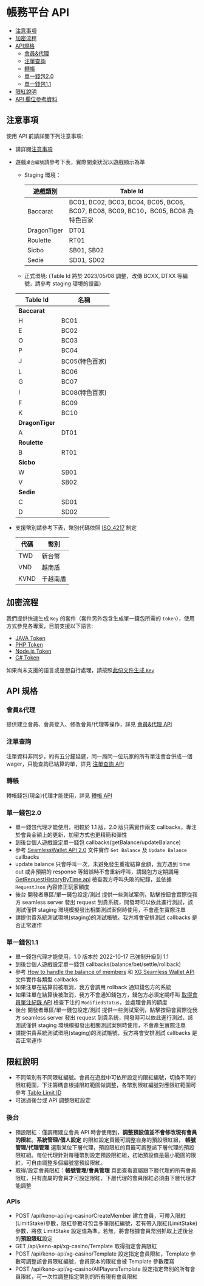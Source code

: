 # 帳務平台 API

- [注意事項](#注意事項)
- [加密流程](#加密流程)
- [API規格](#API規格) 
    - [會員&代理](#會員代理)
    - [注單查詢](#注單查詢)
    - [轉帳](#轉帳)
    - [單一錢包2.0](#單一錢包20)
    - [單一錢包1.1](#單一錢包11)
- [限紅說明](#限紅說明) 
- [API 欄位參考資料](../reference-cht.md)

## 注意事項

使用 API 前請詳閱下列注意事項:

- 請詳閱[注意事項](../notice-cht.md)
- 遊戲`桌台編號`請參考下表，實際開桌狀況以遊戲顯示為準
     - Staging 環境：
        
        | 遊戲類別 | Table Id  |
        | --- | --- |
        | Baccarat | BC01, BC02, BC03, BC04, BC05, BC06, BC07, BC08, BC09, BC10，BC05, BC08 為特色百家|
        | DragonTiger | DT01 |  
        | Roulette | RT01 |  
        | Sicbo | SB01, SB02 |  
        | Sedie | SD01, SD02 |
        
    - 正式環境: (Table Id 將於 2023/05/08 調整，改傳 BCXX, DTXX 等編號，請參考 staging 環境的設置) 

    | Table Id            | 名稱            |
    | ---------------- | ---------------------- |
    | **Baccarat**     |                        |
    | H | BC01 |
    | E | BC02 |
    | O | BC03 |
    | P | BC04 |
    | J | BC05(特色百家) |
    | L | BC06 |
    | G | BC07 |
    | I | BC08(特色百家) |
    | F | BC09 |
    | K | BC10 |
    | **DragonTiger**     |                        |
    | A | DT01 |
    | **Roulette**     |                        |
    | B | RT01 |
    | **Sicbo**     |                        |
    | W | SB01 |
    | V | SB02 |
    | **Sedie**     |                        |
    | C | SD01 |
    | D | SD02 |
   

- 支援幣別請參考下表，幣別代碼依照 [ISO_4217](https://en.wikipedia.org/wiki/ISO_4217) 制定
 
    | 代碼 | 幣別     |
    | ---- | -------- |
    | TWD  | 新台幣   |
    | VND  | 越南盾   |
    | KVND  | 千越南盾   |

## 加密流程

我們提供快速生成 `Key` 的套件（套件另外包含生成單一錢包所需的 `token`），使用方式參見各專案，目前支援以下語言:

- [JAVA Token](https://gitlab.com/token-library/java/-/wikis/README)
- [PHP Token](https://gitlab.com/token-library/php-token)
- [Node.js Token](https://gitlab.com/token-library/js-token)
- [C# Token](https://gitlab.com/token-library/csharp-token)

如果尚未支援的語言或是想自行處理，請按照[此份文件生成 `Key`](../encryption-cht.md)

## API 規格 

### 會員&代理

提供建立會員、會員登入、修改會員/代理等操作，詳見 [會員&代理 API](https://staging-agent.olacak.live/swagger/public/index.html#/%E6%9C%83%E5%93%A1%26%E4%BB%A3%E7%90%86)

### 注單查詢

注單資料非同步，約有五分鐘延遲，同一局同一位玩家的所有單注會合併成一個 wager，只能查詢已結算的單，詳見 [注單查詢 API](https://staging-agent.olacak.live/swagger/public/index.html#/%E6%B3%A8%E5%96%AE%E6%9F%A5%E8%A9%A2)

### 轉帳

轉帳錢包(現金)代理才能使用，詳見 [轉帳 API](https://staging-agent.olacak.live/swagger/public/index.html#/%E8%BD%89%E5%B8%B3)

### 單一錢包2.0

- 單一錢包代理才能使用，相較於 1.1 版，2.0 版只需實作兩支 callbacks，專注於會員金額上的更新，加密方式也更精簡和彈性
- 到後台個人遊戲設定單一錢包 callbacks(getBalance/updateBalance)
- 參考 [SeamlessWallet API 2.0](../../SeamlessWalletAPI2.0/SeamlessWalletAPI-2.0.md) 文件實作 `Get Balance` 及 `Update Balance` callbacks
- update balance 只會呼叫一次，未避免發生重複結算金額，我方遇到 time out 或非預期的 response 等錯誤時不會重新呼叫，請錢包方定期調用 [GetRequestHistoryByTime api](https://staging-agent.olacak.live/swagger/public/index.html#/%E5%96%AE%E4%B8%80%E9%8C%A2%E5%8C%852.0/post_api_keno_api_casino_GetRequestHistoryByTime) 檢查我方呼叫失敗的紀錄，並依據 `RequestJson` 內容修正玩家額度
- 後台 開發者專區/單一錢包設定/測試 提供一些測試案例，點擊按鈕會實際從我方 seamless server 發出 request 到貴系統，開發時可以依此進行測試，該測試僅供 staging 環境模擬發出相關測試案例時使用，不會產生實際注單
- 請提供貴系統測試環境(staging)的測試帳號，我方將會安排測試 callbacks 是否正常運作

### 單一錢包1.1

- 單一錢包代理才能使用，1.0 版本於 2022-10-17 已強制升級到 1.1
- 到後台個人遊戲設定單一錢包 callbacks(balance/bet/settle/rollback)
- 參考 [How to handle the balance of members](../../SeamlessWalletAPI1.x/handle-balance.md) 和 [XG Seamless Wallet API](https://github.com/jacky5823a/docs/blob/master/SeamlessWalletAPI1.x/SeamlessWallet1.1.md) 文件實作各類型 callbacks
- 如果注單在結算前被取消，我方會調用 rollback 通知錢包方的系統
- 如果注單在結算後被取消，我方不會通知錢包方，錢包方必須定期呼叫 [取得會員單注紀錄 API](https://staging-agent.olacak.live/swagger/public/index.html#/%E5%96%AE%E4%B8%80%E9%8C%A2%E5%8C%851.x/post_api_keno_api_casino_GetReplenishmentByTime) 檢查下注的 `ModifiedStatus`，並處理會員的額度
- 後台 開發者專區/單一錢包設定/測試 提供一些測試案例，點擊按鈕會實際從我方 seamless server 發出 request 到貴系統，開發時可以依此進行測試，該測試僅供 staging 環境模擬發出相關測試案例時使用，不會產生實際注單
- 請提供貴系統測試環境(staging)的測試帳號，我方將會安排測試 callbacks 是否正常運作

## 限紅說明

- 不同幣別有不同限紅編號。會員在遊戲中可依所設定的限紅編號，切換不同的限紅範圍，下注籌碼會根據限紅範圍做調整，各幣別限紅編號對應限紅範圍可參考 [Table Limit ID](./table-limit.md)
- 可透過後台或 API 調整限紅設定

### 後台
- 預設限紅：僅調用建立會員 API 時會使用到，**調整預設值並不會修改現有會員的限紅**。**系統管理/個人設定** 的限紅設定頁籤可調整自身的預設限紅組， **帳號管理/代理管理** 選取某位下層代理，預設限紅的頁籤可調整該下層代理的預設限紅組。每位代理針對每種幣別設定預設限紅組，初始預設值是最小範圍的限紅，可自由調整多個編號當預設限紅。
- 取得/設定會員限紅：**帳號管理/會員管理** 頁面查看直屬跟下層代理的所有會員限紅，只有直屬的會員才可設定限紅，下層代理的會員限紅必須由下層代理才能調整

### APIs
- POST /api/keno-api/xg-casino/CreateMember 建立會員，可帶入限紅(LimitStake)參數，限紅參數可包含多筆限紅編號，若有帶入限紅(LimitStake)參數，將依 LimitStake 設定值為準，若無，將會根據會員幣別抓取上述後台的**預設限紅**設定
- GET /api/keno-api/xg-casino/Template 取得指定會員限紅
- POST /api/keno-api/xg-casino/Template 設定指定會員限紅，Template 參數可調整該會員限紅編號，會員原本的限紅會被 Template 參數覆寫
- POST /api/keno-api/xg-casino/AllPlayersTemplate 設定指定幣別的所有會員限紅，可一次性調整指定幣別的所有現有會員限紅


